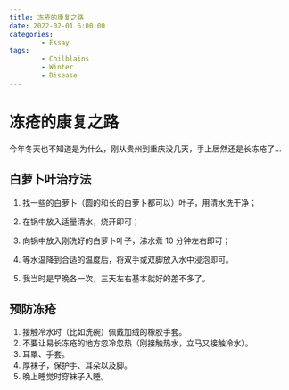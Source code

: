 ```yaml
---
title: 冻疮的康复之路
date: 2022-02-01 6:00:00
categories:
        - Essay
tags:
        - Chilblains
        - Winter
        - Disease
---
```


# 冻疮的康复之路

今年冬天也不知道是为什么，刚从贵州到重庆没几天，手上居然还是长冻疮了...

## 白萝卜叶治疗法

1. 找一些的白萝卜（圆的和长的白萝卜都可以）叶子，用清水洗干净；

2. 在锅中放入适量清水，烧开即可；

3. 向锅中放入刚洗好的白萝卜叶子，沸水煮 10 分钟左右即可；

4. 等水温降到合适的温度后，将双手或双脚放入水中浸泡即可。

5. 我当时是早晚各一次，三天左右基本就好的差不多了。


## 预防冻疮

1. 接触冷水时（比如洗碗）佩戴加绒的橡胶手套。
2. 不要让易长冻疮的地方忽冷忽热（刚接触热水，立马又接触冷水）。
3. 耳罩、手套。
4. 厚袜子，保护手、耳朵以及脚。
5. 晚上睡觉时穿袜子入睡。
